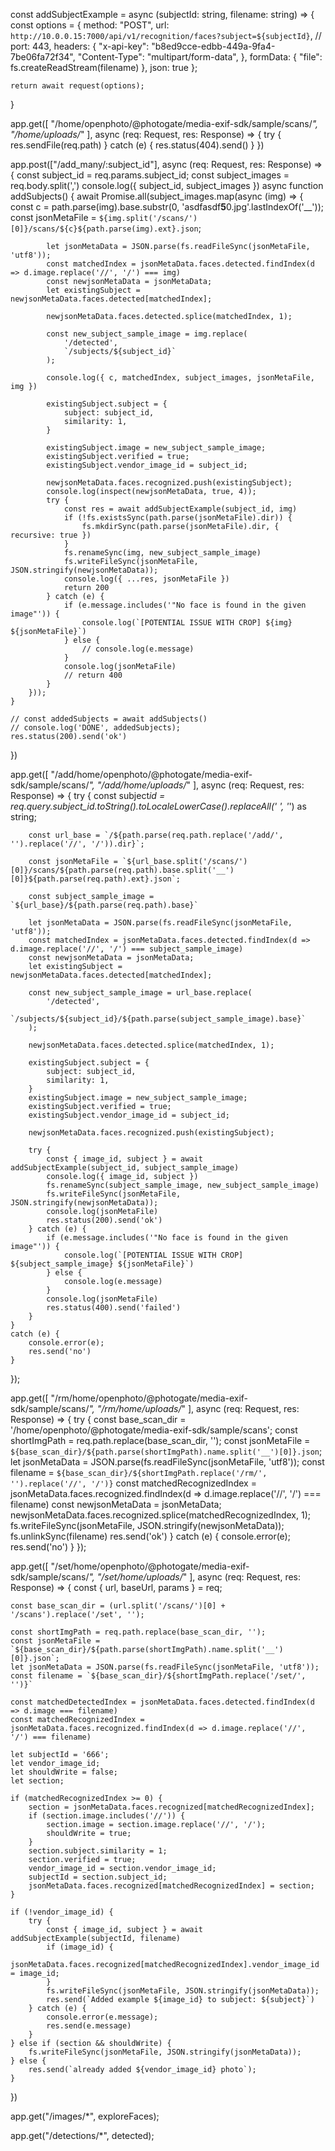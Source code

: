 const addSubjectExample = async (subjectId: string, filename: string) => {
const options = {
method: "POST",
url: `http://10.0.0.15:7000/api/v1/recognition/faces?subject=${subjectId}`,
// port: 443,
headers: {
"x-api-key": "b8ed9cce-edbb-449a-9fa4-7be06fa72f34",
"Content-Type": "multipart/form-data",
},
formData: {
"file": fs.createReadStream(filename)
},
json: true
};

    return await request(options);

}

app.get([
"/home/openphoto/@photogate/media-exif-sdk/sample/scans/*",
"/home/uploads/*"
], async (req: Request, res: Response) => {
try {
res.sendFile(req.path)
} catch (e) {
res.status(404).send()
}
})

app.post(["/add_many/:subject_id"], async (req: Request, res: Response) => {
const subject_id = req.params.subject_id;
const subject_images = req.body.split(',')
console.log({ subject_id, subject_images })
async function addSubjects() {
await Promise.all(subject_images.map(async (img) => {
const c = path.parse(img).base.substr(0, 'asdfasdf**5**0.jpg'.lastIndexOf('\_\_'));
const jsonMetaFile = `${img.split('/scans/')[0]}/scans/${c}${path.parse(img).ext}.json`;

            let jsonMetaData = JSON.parse(fs.readFileSync(jsonMetaFile, 'utf8'));
            const matchedIndex = jsonMetaData.faces.detected.findIndex(d => d.image.replace('//', '/') === img)
            const newjsonMetaData = jsonMetaData;
            let existingSubject = newjsonMetaData.faces.detected[matchedIndex];

            newjsonMetaData.faces.detected.splice(matchedIndex, 1);

            const new_subject_sample_image = img.replace(
                '/detected',
                `/subjects/${subject_id}`
            );

            console.log({ c, matchedIndex, subject_images, jsonMetaFile, img })

            existingSubject.subject = {
                subject: subject_id,
                similarity: 1,
            }

            existingSubject.image = new_subject_sample_image;
            existingSubject.verified = true;
            existingSubject.vendor_image_id = subject_id;

            newjsonMetaData.faces.recognized.push(existingSubject);
            console.log(inspect(newjsonMetaData, true, 4));
            try {
                const res = await addSubjectExample(subject_id, img)
                if (!fs.existsSync(path.parse(jsonMetaFile).dir)) {
                    fs.mkdirSync(path.parse(jsonMetaFile).dir, { recursive: true })
                }
                fs.renameSync(img, new_subject_sample_image)
                fs.writeFileSync(jsonMetaFile, JSON.stringify(newjsonMetaData));
                console.log({ ...res, jsonMetaFile })
                return 200
            } catch (e) {
                if (e.message.includes('"No face is found in the given image"')) {
                    console.log(`[POTENTIAL ISSUE WITH CROP] ${img} ${jsonMetaFile}`)
                } else {
                    // console.log(e.message)
                }
                console.log(jsonMetaFile)
                // return 400
            }
        }));
    }

    // const addedSubjects = await addSubjects()
    // console.log('DONE', addedSubjects);
    res.status(200).send('ok')

})

app.get([
"/add/home/openphoto/@photogate/media-exif-sdk/sample/scans/*",
"/add/home/uploads/*"
], async (req: Request, res: Response) => {
try {
const subject*id = req.query.subject_id.toString().toLocaleLowerCase().replaceAll(' ', '*') as string;

        const url_base = `/${path.parse(req.path.replace('/add/', '').replace('//', '/')).dir}`;

        const jsonMetaFile = `${url_base.split('/scans/')[0]}/scans/${path.parse(req.path).base.split('__')[0]}${path.parse(req.path).ext}.json`;

        const subject_sample_image = `${url_base}/${path.parse(req.path).base}`

        let jsonMetaData = JSON.parse(fs.readFileSync(jsonMetaFile, 'utf8'));
        const matchedIndex = jsonMetaData.faces.detected.findIndex(d => d.image.replace('//', '/') === subject_sample_image)
        const newjsonMetaData = jsonMetaData;
        let existingSubject = newjsonMetaData.faces.detected[matchedIndex];

        const new_subject_sample_image = url_base.replace(
            '/detected',
            `/subjects/${subject_id}/${path.parse(subject_sample_image).base}`
        );

        newjsonMetaData.faces.detected.splice(matchedIndex, 1);

        existingSubject.subject = {
            subject: subject_id,
            similarity: 1,
        }
        existingSubject.image = new_subject_sample_image;
        existingSubject.verified = true;
        existingSubject.vendor_image_id = subject_id;

        newjsonMetaData.faces.recognized.push(existingSubject);

        try {
            const { image_id, subject } = await addSubjectExample(subject_id, subject_sample_image)
            console.log({ image_id, subject })
            fs.renameSync(subject_sample_image, new_subject_sample_image)
            fs.writeFileSync(jsonMetaFile, JSON.stringify(newjsonMetaData));
            console.log(jsonMetaFile)
            res.status(200).send('ok')
        } catch (e) {
            if (e.message.includes('"No face is found in the given image"')) {
                console.log(`[POTENTIAL ISSUE WITH CROP] ${subject_sample_image} ${jsonMetaFile}`)
            } else {
                console.log(e.message)
            }
            console.log(jsonMetaFile)
            res.status(400).send('failed')
        }
    }
    catch (e) {
        console.error(e);
        res.send('no')
    }

});

app.get([
"/rm/home/openphoto/@photogate/media-exif-sdk/sample/scans/*",
"/rm/home/uploads/*"
], async (req: Request, res: Response) => {
try {
const base_scan_dir = '/home/openphoto/@photogate/media-exif-sdk/sample/scans';
const shortImgPath = req.path.replace(base_scan_dir, '');
const jsonMetaFile = `${base_scan_dir}/${path.parse(shortImgPath).name.split('__')[0]}.json`;
let jsonMetaData = JSON.parse(fs.readFileSync(jsonMetaFile, 'utf8'));
const filename = `${base_scan_dir}/${shortImgPath.replace('/rm/', '').replace('//', '/')}`
const matchedRecognizedIndex = jsonMetaData.faces.recognized.findIndex(d => d.image.replace('//', '/') === filename)
const newjsonMetaData = jsonMetaData;
newjsonMetaData.faces.recognized.splice(matchedRecognizedIndex, 1);
fs.writeFileSync(jsonMetaFile, JSON.stringify(newjsonMetaData));
fs.unlinkSync(filename)
res.send('ok')
}
catch (e) {
console.error(e);
res.send('no')
}
});

app.get([
"/set/home/openphoto/@photogate/media-exif-sdk/sample/scans/*",
"/set/home/uploads/*"
], async (req: Request, res: Response) => {
const { url, baseUrl, params } = req;

    const base_scan_dir = (url.split('/scans/')[0] + '/scans').replace('/set', '');

    const shortImgPath = req.path.replace(base_scan_dir, '');
    const jsonMetaFile = `${base_scan_dir}/${path.parse(shortImgPath).name.split('__')[0]}.json`;
    let jsonMetaData = JSON.parse(fs.readFileSync(jsonMetaFile, 'utf8'));
    const filename = `${base_scan_dir}/${shortImgPath.replace('/set/', '')}`

    const matchedDetectedIndex = jsonMetaData.faces.detected.findIndex(d => d.image === filename)
    const matchedRecognizedIndex = jsonMetaData.faces.recognized.findIndex(d => d.image.replace('//', '/') === filename)

    let subjectId = '666';
    let vendor_image_id;
    let shouldWrite = false;
    let section;

    if (matchedRecognizedIndex >= 0) {
        section = jsonMetaData.faces.recognized[matchedRecognizedIndex];
        if (section.image.includes('//')) {
            section.image = section.image.replace('//', '/');
            shouldWrite = true;
        }
        section.subject.similarity = 1;
        section.verified = true;
        vendor_image_id = section.vendor_image_id;
        subjectId = section.subject_id;
        jsonMetaData.faces.recognized[matchedRecognizedIndex] = section;
    }

    if (!vendor_image_id) {
        try {
            const { image_id, subject } = await addSubjectExample(subjectId, filename)
            if (image_id) {
                jsonMetaData.faces.recognized[matchedRecognizedIndex].vendor_image_id = image_id;
            }
            fs.writeFileSync(jsonMetaFile, JSON.stringify(jsonMetaData));
            res.send(`Added example ${image_id} to subject: ${subject}`)
        } catch (e) {
            console.error(e.message);
            res.send(e.message)
        }
    } else if (section && shouldWrite) {
        fs.writeFileSync(jsonMetaFile, JSON.stringify(jsonMetaData));
    } else {
        res.send(`already added ${vendor_image_id} photo`);
    }

})

app.get("/images/\*", exploreFaces);

app.get("/detections/\*", detected);
